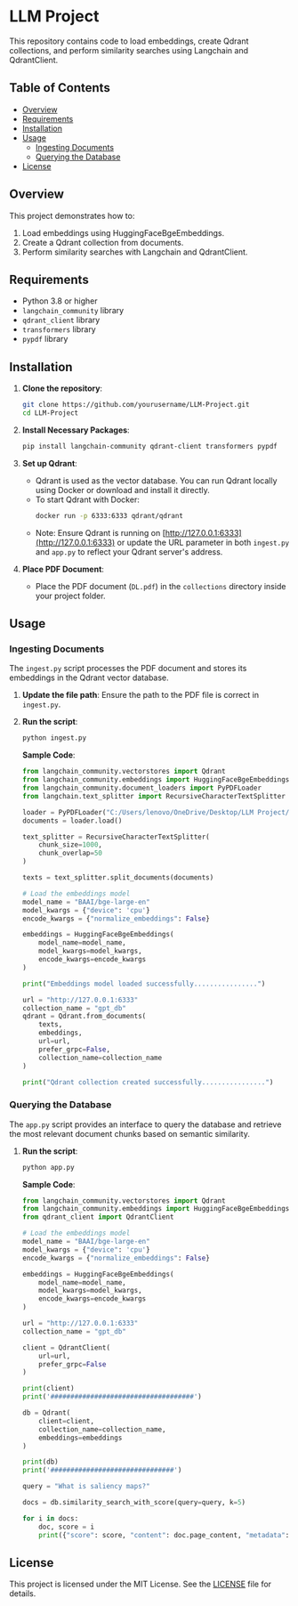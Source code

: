 # LLM Project

This repository contains code to load embeddings, create Qdrant collections, and perform similarity searches using Langchain and QdrantClient.

## Table of Contents
- [Overview](#overview)
- [Requirements](#requirements)
- [Installation](#installation)
- [Usage](#usage)
  - [Ingesting Documents](#ingesting-documents)
  - [Querying the Database](#querying-the-database)
- [License](#license)

## Overview
This project demonstrates how to:
1. Load embeddings using HuggingFaceBgeEmbeddings.
2. Create a Qdrant collection from documents.
3. Perform similarity searches with Langchain and QdrantClient.

## Requirements
- Python 3.8 or higher
- `langchain_community` library
- `qdrant_client` library
- `transformers` library
- `pypdf` library

## Installation
1. **Clone the repository**:
    ```bash
    git clone https://github.com/yourusername/LLM-Project.git
    cd LLM-Project
    ```

2. **Install Necessary Packages**:
    ```bash
    pip install langchain-community qdrant-client transformers pypdf
    ```

3. **Set up Qdrant**:
    - Qdrant is used as the vector database. You can run Qdrant locally using Docker or download and install it directly.
    - To start Qdrant with Docker:
      ```bash
      docker run -p 6333:6333 qdrant/qdrant
      ```
    - Note: Ensure Qdrant is running on [http://127.0.0.1:6333](http://127.0.0.1:6333) or update the URL parameter in both `ingest.py` and `app.py` to reflect your Qdrant server's address.

4. **Place PDF Document**:
    - Place the PDF document (`DL.pdf`) in the `collections` directory inside your project folder.

## Usage

### Ingesting Documents
The `ingest.py` script processes the PDF document and stores its embeddings in the Qdrant vector database.

1. **Update the file path**: Ensure the path to the PDF file is correct in `ingest.py`.
2. **Run the script**:
    ```bash
    python ingest.py
    ```

   **Sample Code**:
    ```python
    from langchain_community.vectorstores import Qdrant
    from langchain_community.embeddings import HuggingFaceBgeEmbeddings
    from langchain_community.document_loaders import PyPDFLoader
    from langchain.text_splitter import RecursiveCharacterTextSplitter

    loader = PyPDFLoader("C:/Users/lenovo/OneDrive/Desktop/LLM Project/collections/DL.pdf")
    documents = loader.load()

    text_splitter = RecursiveCharacterTextSplitter(
        chunk_size=1000,
        chunk_overlap=50
    )   

    texts = text_splitter.split_documents(documents)

    # Load the embeddings model
    model_name = "BAAI/bge-large-en"
    model_kwargs = {"device": 'cpu'}
    encode_kwargs = {"normalize_embeddings": False} 

    embeddings = HuggingFaceBgeEmbeddings(
        model_name=model_name,
        model_kwargs=model_kwargs,
        encode_kwargs=encode_kwargs
    )

    print("Embeddings model loaded successfully................")

    url = "http://127.0.0.1:6333"
    collection_name = "gpt_db"
    qdrant = Qdrant.from_documents(
        texts,
        embeddings,
        url=url,
        prefer_grpc=False,
        collection_name=collection_name
    )

    print("Qdrant collection created successfully................")
    ```

### Querying the Database
The `app.py` script provides an interface to query the database and retrieve the most relevant document chunks based on semantic similarity.

1. **Run the script**:
    ```bash
    python app.py
    ```

   **Sample Code**:
    ```python
    from langchain_community.vectorstores import Qdrant
    from langchain_community.embeddings import HuggingFaceBgeEmbeddings
    from qdrant_client import QdrantClient

    # Load the embeddings model
    model_name = "BAAI/bge-large-en"
    model_kwargs = {"device": 'cpu'}
    encode_kwargs = {"normalize_embeddings": False} 

    embeddings = HuggingFaceBgeEmbeddings(
        model_name=model_name,
        model_kwargs=model_kwargs,
        encode_kwargs=encode_kwargs
    )

    url = "http://127.0.0.1:6333"
    collection_name = "gpt_db"

    client = QdrantClient(
        url=url,
        prefer_grpc=False
    )

    print(client)
    print('####################################')

    db = Qdrant(
        client=client,
        collection_name=collection_name,
        embeddings=embeddings
    )

    print(db)
    print('###############################')

    query = "What is saliency maps?"

    docs = db.similarity_search_with_score(query=query, k=5)

    for i in docs:
        doc, score = i
        print({"score": score, "content": doc.page_content, "metadata": doc.metadata})      
    ```

## License
This project is licensed under the MIT License. See the [LICENSE](LICENSE) file for details.
